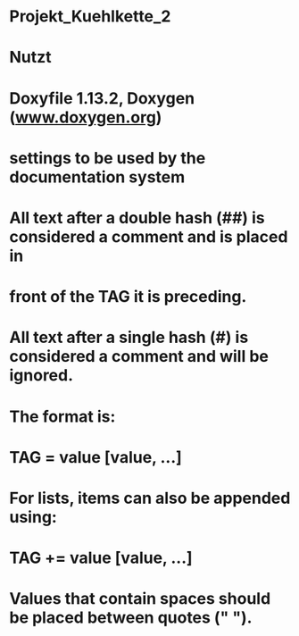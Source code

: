 # Projekt_Kuehlkette_2
 
# Nutzt 
# Doxyfile 1.13.2, Doxygen (www.doxygen.org)

# settings to be used by the documentation system
#
# All text after a double hash (##) is considered a comment and is placed in
# front of the TAG it is preceding.
#
# All text after a single hash (#) is considered a comment and will be ignored.
# The format is:
# TAG = value [value, ...]
# For lists, items can also be appended using:
# TAG += value [value, ...]
# Values that contain spaces should be placed between quotes (\" \").